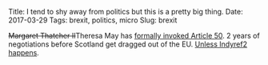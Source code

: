 Title: I tend to shy away from politics but this is a pretty big thing.
Date: 2017-03-29
Tags: brexit, politics, micro
Slug: brexit

<del>Margaret Thatcher II</del>Theresa May has [formally invoked Article 50](http://news.bbc.co.uk/1/shared/bsp/hi/pdfs/29_03_17_article50.pdf). 2 years of negotiations before Scotland get dragged out of the EU. [Unless Indyref2 happens](http://www.bbc.com/news/uk-scotland-39422747).
